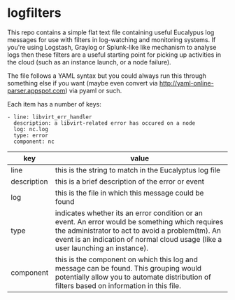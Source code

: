 logfilters
==========

This repo contains a simple flat text file containing useful Eucalypus log messages for use with filters in log-watching and monitoring systems.  If you're using Logstash, Graylog or Splunk-like like mechanism to analyse logs then these filters are a useful starting point for picking up activities in the cloud (such as an instance launch, or a node failure).

The file follows a YAML syntax but you could always run this through something else if you want (maybe even convert via http://yaml-online-parser.appspot.com) via pyaml or such.

Each item has a number of keys:

    - line: libvirt_err_handler
      description: a libvirt-related error has occured on a node
      log: nc.log
      type: error
      component: nc
key | value
---- | -----
line |   this is the string to match in the Eucalyptus log file
description |  this is a brief description of the error or event
log |  this is the file in which this message could be found
type |  indicates whether its an error condition or an event.  An error would be something which requires the administrator to act to avoid a problem(tm).  An event is an indication of normal cloud usage (like a user launching an instance).
component | this is the component on which this log and message can be found.  This grouping would potentially allow you to automate distribution of filters based on information in this file. 
